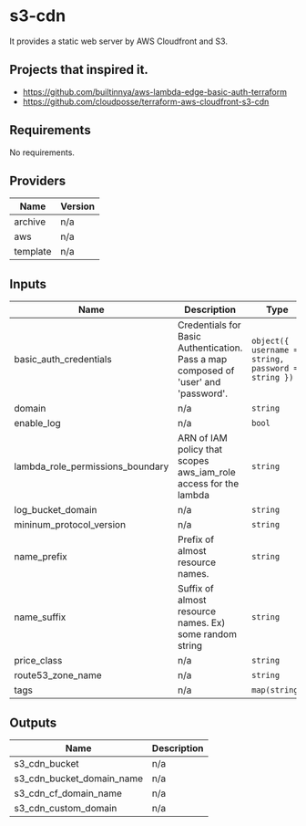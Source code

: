 # s3-cdn
It provides a static web server by AWS Cloudfront and S3.

## Projects that inspired it.
- https://github.com/builtinnya/aws-lambda-edge-basic-auth-terraform
- https://github.com/cloudposse/terraform-aws-cloudfront-s3-cdn

## Requirements

No requirements.

## Providers

| Name | Version |
|------|---------|
| archive | n/a |
| aws | n/a |
| template | n/a |

## Inputs

| Name | Description | Type | Default | Required |
|------|-------------|------|---------|:--------:|
| basic\_auth\_credentials | Credentials for Basic Authentication. Pass a map composed of 'user' and 'password'. | `object({ username = string, password = string })` | `null` | no |
| domain | n/a | `string` | `null` | no |
| enable\_log | n/a | `bool` | `false` | no |
| lambda\_role\_permissions\_boundary | ARN of IAM policy that scopes aws\_iam\_role access for the lambda | `string` | `null` | no |
| log\_bucket\_domain | n/a | `string` | `null` | no |
| mininum\_protocol\_version | n/a | `string` | `"TLSv1"` | no |
| name\_prefix | Prefix of almost resource names. | `string` | n/a | yes |
| name\_suffix | Suffix of almost resource names. Ex) some random string | `string` | n/a | yes |
| price\_class | n/a | `string` | `"PriceClass_100"` | no |
| route53\_zone\_name | n/a | `string` | `null` | no |
| tags | n/a | `map(string)` | `{}` | no |

## Outputs

| Name | Description |
|------|-------------|
| s3\_cdn\_bucket | n/a |
| s3\_cdn\_bucket\_domain\_name | n/a |
| s3\_cdn\_cf\_domain\_name | n/a |
| s3\_cdn\_custom\_domain | n/a |

